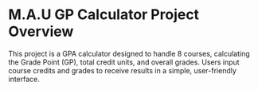 # M.A.U GP Calculator Project Overview 

This project is a GPA calculator designed to handle 8 courses, calculating the Grade Point (GP), total credit units, and overall grades. Users input course credits and grades to receive results in a simple, user-friendly interface.
